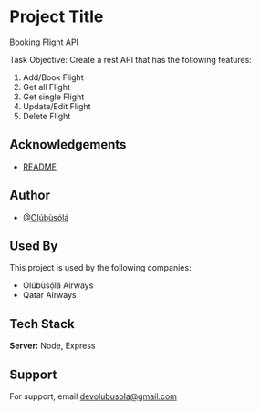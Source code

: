 
# Project Title

 Booking Flight API

Task Objective: Create a rest API that has the following features: 

1. Add/Book Flight
2. Get all Flight
3. Get single Flight
4. Update/Edit Flight
5. Delete Flight

## Acknowledgements

 - [README](https://github.com/olubusolami/booking-flight-api/blob/main/README.md)



## Author

- [@Olúbùsọ́lá](https://github.com/olubusolami)


## Used By

This project is used by the following companies:

- Olúbùsọ́lá Airways
- Qatar Airways


## Tech Stack

**Server:** Node, Express


## Support

For support, email devolubusola@gmail.com

